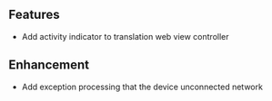 ## Features
- Add activity indicator to translation web view controller

## Enhancement
- Add exception processing that the device unconnected network
